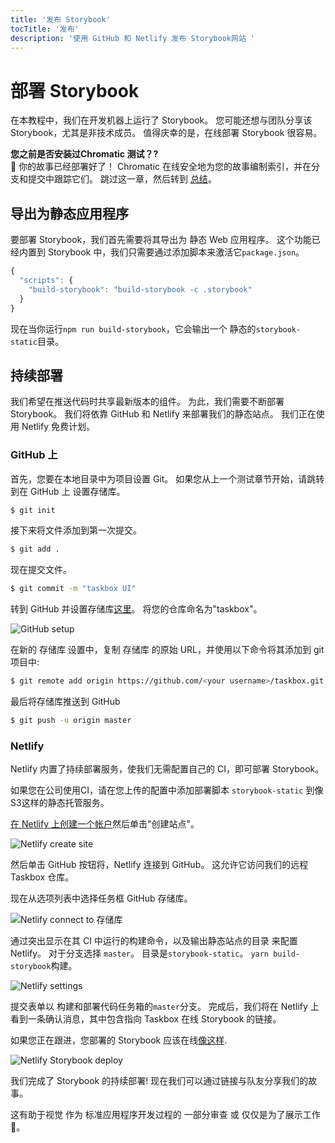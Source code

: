 ```yaml
---
title: '发布 Storybook'
tocTitle: '发布'
description: '使用 GitHub 和 Netlify 发布 Storybook网站 '
---
```


# 部署 Storybook

在本教程中，我们在开发机器上运行了 Storybook。 您可能还想与团队分享该 Storybook，尤其是非技术成员。 值得庆幸的是，在线部署 Storybook 很容易。

<div class="aside">
<strong>您之前是否安装过Chromatic 测试？?</strong>
<br/>
🎉 你的故事已经部署好了！ Chromatic 在线安全地为您的故事编制索引，并在分支和提交中跟踪它们。 跳过这一章，然后转到 <a href="/react/zh-CN/conclusion">总结</a>。
</div>

## 导出为静态应用程序

要部署 Storybook，我们首先需要将其导出为 静态 Web 应用程序。 这个功能已经内置到 Storybook 中，我们只需要通过添加脚本来激活它`package.json`。

```javascript
{
  "scripts": {
    "build-storybook": "build-storybook -c .storybook"
  }
}
```

现在当你运行`npm run build-storybook`，它会输出一个 静态的`storybook-static`目录。

## 持续部署

我们希望在推送代码时共享最新版本的组件。 为此，我们需要不断部署 Storybook。 我们将依靠 GitHub 和 Netlify 来部署我们的静态站点。 我们正在使用 Netlify 免费计划。

### GitHub 上

首先，您要在本地目录中为项目设置 Git。 如果您从上一个测试章节开始，请跳转到在 GitHub 上 设置存储库。

```bash
$ git init
```

接下来将文件添加到第一次提交。

```bash
$ git add .
```

现在提交文件。

```bash
$ git commit -m "taskbox UI"
```

转到 GitHub 并设置存储库[这里](https://github.com/new)。 将您的仓库命名为"taskbox"。

![GitHub setup](/github-create-taskbox.png)

在新的 存储库 设置中，复制 存储库 的原始 URL，并使用以下命令将其添加到 git 项目中:

```bash
$ git remote add origin https://github.com/<your username>/taskbox.git
```

最后将存储库推送到 GitHub

```bash
$ git push -u origin master
```

### Netlify

Netlify 内置了持续部署服务，使我们无需配置自己的 CI，即可部署 Storybook。

<div class="aside">
如果您在公司使用CI，请在您上传的配置中添加部署脚本 <code>storybook-static</code> 到像S3这样的静态托管服务。
</div>

[在 Netlify 上创建一个帐户](https://app.netlify.com/start)然后单击"创建站点"。

![Netlify create site](/netlify-create-site.png)

然后单击 GitHub 按钮将，Netlify 连接到 GitHub。 这允许它访问我们的远程 Taskbox 仓库。

现在从选项列表中选择任务框 GitHub 存储库。

![Netlify connect to 存储库](/netlify-account-picker.png)

通过突出显示在其 CI 中运行的构建命令，以及输出静态站点的目录 来配置 Netlify。 对于分支选择 `master`。 目录是`storybook-static`。 `yarn build-storybook`构建。

![Netlify settings](/netlify-settings.png)

提交表单以 构建和部署代码任务箱的`master`分支。 完成后，我们将在 Netlify 上 看到一条确认消息，其中包含指向 Taskbox 在线 Storybook 的链接。

如果您正在跟进，您部署的 Storybook 应该在线[像这样](https://clever-banach-415c03.netlify.com/).

![Netlify Storybook deploy](/netlify-storybook-deploy.png)

我们完成了 Storybook 的持续部署! 现在我们可以通过链接与队友分享我们的故事。

这有助于视觉 作为 标准应用程序开发过程的 一部分审查 或 仅仅是为了展示工作 💅。
